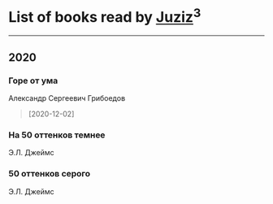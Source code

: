 # List of books read by [Juziz](http://vk.com/id396008489)<sup>3</sup>
---

## 2020

### Горе от ума
Александр Сергеевич Грибоедов
> [2020-12-02] 


### На 50 оттенков темнее
Э.Л. Джеймс


### 50 оттенков серого
Э.Л. Джеймс




